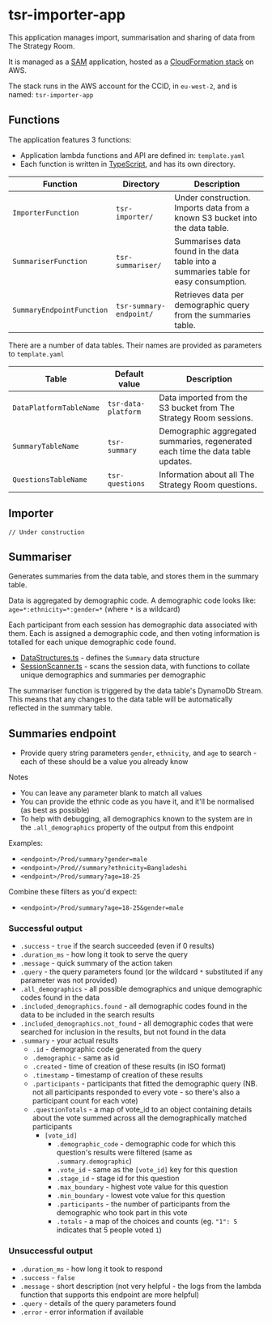 # tsr-importer-app

This application manages import, summarisation and sharing of data from The Strategy Room.

It is managed as a [SAM](https://aws.amazon.com/serverless/sam/) application, hosted as a [CloudFormation stack](https://docs.aws.amazon.com/AWSCloudFormation/latest/UserGuide/stacks.html) on AWS.

The stack runs in the AWS account for the CCID, in `eu-west-2`, and is named: `tsr-importer-app`

## Functions

The application features 3 functions:

- Application lambda functions and API are defined in: `template.yaml`
- Each function is written in [TypeScript](https://www.typescriptlang.org/), and has its own directory.

| Function                  | Directory               | Description                                                                          |
| ------------------------- | ----------------------- | ------------------------------------------------------------------------------------ |
| `ImporterFunction`        | `tsr-importer/`         | Under construction. Imports data from a known S3 bucket into the data table.         |
| `SummariserFunction`      | `tsr-summariser/`       | Summarises data found in the data table into a summaries table for easy consumption. |
| `SummaryEndpointFunction` | `tsr-summary-endpoint/` | Retrieves data per demographic query from the summaries table.                       |

There are a number of data tables. Their names are provided as parameters to `template.yaml`

| Table                   | Default value       | Description                                                                     |
| ----------------------- | ------------------- | ------------------------------------------------------------------------------- |
| `DataPlatformTableName` | `tsr-data-platform` | Data imported from the S3 bucket from The Strategy Room sessions.               |
| `SummaryTableName`      | `tsr-summary`       | Demographic aggregated summaries, regenerated each time the data table updates. |
| `QuestionsTableName`    | `tsr-questions`     | Information about all The Strategy Room questions.                              |

## Importer

`// Under construction`

## Summariser

Generates summaries from the data table, and stores them in the summary table.

Data is aggregated by demographic code. A demographic code looks like: `age=*:ethnicity=*:gender=*` (where `*` is a wildcard)

Each participant from each session has demographic data associated with them. Each is assigned a demographic code, and then voting information is totalled for each unique demographic code found.

- [DataStructures.ts](https://github.com/nestauk/ccid-tsr-importer/blob/main/tsr-importer-app/tsr-summariser/DataStructures.ts) - defines the `Summary` data structure
- [SessionScanner.ts](https://github.com/nestauk/ccid-tsr-importer/blob/main/tsr-importer-app/tsr-summariser/SessionScanner.ts) - scans the session data, with functions to collate unique demographics and summaries per demographic

The summariser function is triggered by the data table's DynamoDb Stream. This means that any changes to the data table will be automatically reflected in the summary table.

## Summaries endpoint

- Provide query string parameters `gender`, `ethnicity`, and `age` to search - each of these should be a value you already know

Notes

- You can leave any parameter blank to match all values
- You can provide the ethnic code as you have it, and it'll be normalised (as best as possible)
- To help with debugging, all demographics known to the system are in the `.all_demographics` property of the output from this endpoint

Examples:

- `<endpoint>/Prod/summary?gender=male`
- `<endpoint>/Prod//summary?ethnicity=Bangladeshi`
- `<endpoint>/Prod/summary?age=18-25`

Combine these filters as you'd expect:

- `<endpoint>/Prod/summary?age=18-25&gender=male`

### Successful output

- `.success` - `true` if the search succeeded (even if 0 results)
- `.duration_ms` - how long it took to serve the query
- `.message` - quick summary of the action taken
- `.query` - the query parameters found (or the wildcard `*` substituted if any parameter was not provided)
- `.all_demographics` - all possible demographics and unique demographic codes found in the data
- `.included_demographics.found` - all demographic codes found in the data to be included in the search results
- `.included_demographics.not_found` - all demographic codes that were searched for inclusion in the results, but not found in the data
- `.summary` - your actual results
  - `.id` - demographic code generated from the query
  - `.demographic` - same as id
  - `.created` - time of creation of these results (in ISO format)
  - `.timestamp` - timestamp of creation of these results
  - `.participants` - participants that fitted the demographic query (NB. not all participants responded to every vote - so there's also a participant count for each vote)
  - `.questionTotals` - a map of vote_id to an object containing details about the vote summed across all the demographically matched participants
    - `[vote_id]`
      - `.demographic_code` - demographic code for which this question's results were filtered (same as `.summary.demographic`)
      - `.vote_id` - same as the `[vote_id]` key for this question
      - `.stage_id` - stage id for this question
      - `.max_boundary` - highest vote value for this question
      - `.min_boundary` - lowest vote value for this question
      - `.participants` - the number of participants from the demographic who took part in this vote
      - `.totals` - a map of the choices and counts (eg. `"1": 5` indicates that 5 people voted `1`)

### Unsuccessful output

- `.duration_ms` - how long it took to respond
- `.success` - `false`
- `.message` - short description (not very helpful - the logs from the lambda function that supports this endpoint are more helpful)
- `.query` - details of the query parameters found
- `.error` - error information if available
